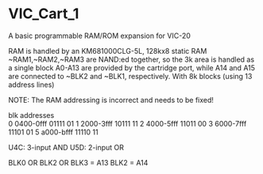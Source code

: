 # VIC_Cart_1
A basic programmable RAM/ROM expansion for VIC-20

RAM is handled by an KM681000CLG-5L, 128kx8 static RAM
~RAM1,~RAM2,~RAM3 are NAND:ed together, so the 3k area is handled as a single block
A0-A13 are provided by the cartridge port, while A14 and A15 are connected to ~BLK2 and ~BLK1, respectively.
With 8k blocks (using 13 address lines)

NOTE: The RAM addressing is incorrect and needs to be fixed!

blk	addresses	
0	0400-0fff       01111  01
1	2000-3fff	10111  11
2	4000-5fff	11011  00
3	6000-7fff	11101  01
5	a000-bfff	11110  11


U4C: 3-input AND
U5D: 2-input OR


BLK0 OR BLK2 OR BLK3 = A13
BLK2 = A14

